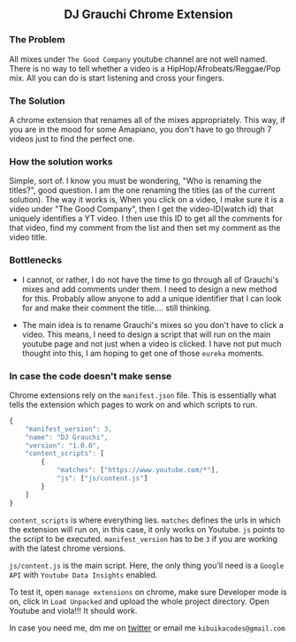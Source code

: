 <h2 align="center">DJ Grauchi Chrome Extension</h2>

### The Problem
All mixes under ```The Good Company``` youtube channel are not well named. There is no way to tell whether a video is a HipHop/Afrobeats/Reggae/Pop mix. All you can do is start listening and cross your fingers.


### The Solution
A chrome extension that renames all of the mixes appropriately. This way, if you are in the mood for some Amapiano, you don't have to go through 7 videos just to find the perfect one.

### How the solution works
Simple, sort of. I know you must be wondering, "Who is renaming the titles?", good question. I am the one renaming the titles (as of the current solution). The way it works is, When you click on a video, I make sure it is a video under "The Good Company", then I get the video-ID(watch id) that uniquely identifies a YT video. I then use this ID to get all the comments for that video, find my comment from the list and then set my comment as the video title.

### Bottlenecks
 - I cannot, or rather, I do not have the time to go through all of Grauchi's mixes and add comments under them. I need to design a new method for this. Probably allow anyone to add a unique identifier that I can look for and make their comment the title.... still thinking.

 - The main idea is to rename Grauchi's mixes so you don't have to click a video. This means, I need to design a script that will run on the main youtube page and not just when a video is clicked. I have not put much thought into this, I am hoping to get one of those ```eureka``` moments.


### In case the code doesn't make sense
Chrome extensions rely on the ```manifest.json``` file. This is essentially what tells the extension which pages to work on and which scripts to run.
```js
{
    "manifest_version": 3,
    "name": "DJ Grauchi",
    "version": "1.0.0",
    "content_scripts": [
        {
            "matches": ["https://www.youtube.com/*"],
            "js": ["js/content.js"]
        }
    ]
}
```
```content_scripts``` is where everything lies. ```matches``` defines the urls in which the extension will run on, in this case, it only works on Youtube. ```js``` points to the script to be executed. ```manifest_version``` has to be ```3``` if you are working with the latest chrome versions.


```js/content.js``` is the main script. Here, the only thing you'll need is a ```Google API``` with ```Youtube Data Insights``` enabled.

To test it, open ```manage extensions``` on chrome, make sure Developer mode is on, click in ```Load Unpacked``` and upload the whole project directory. Open Youtube and viola!!! It should work.

In case you need me, dm me on [twitter](https://twitter.com/the_kibuika) or email me ```kibuikacodes@gmail.com```